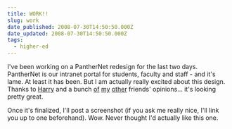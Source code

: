 ```yaml
---
title: WORK!!
slug: work
date_published: 2008-07-30T14:50:50.000Z
date_updated: 2008-07-30T14:50:50.000Z
tags:
  - higher-ed
---
```


I've been working on a PantherNet redesign for the last two days. PantherNet is our intranet portal for students, faculty and staff - and it's lame. At least it has been. But I am actually really excited about this design. Thanks to [Harry](http://mynameisharry.tumblr.com/) and a bunch [of](http://ivewrittenitdown.com/) [my](http://www.jms2k.com/) [other](http://pedalboy.net) friends' opinions... it's looking pretty great.

Once it's finalized, I'll post a screenshot (if you ask me really nice, I'll link you up to one beforehand). Wow. Never thought I'd actually like this one.
